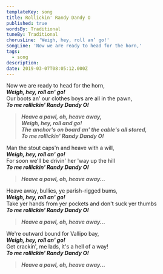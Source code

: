 ```yaml
---
templateKey: song
title: Rollickin' Randy Dandy O
published: true
wordsBy: Traditional
tuneBy: Traditional
chorusLine: 'Weigh, hey, roll an’ go!'
songLine: 'Now we are ready to head for the horn,'
tags:
  - song
description:
date: 2019-03-07T08:05:12.000Z
---
```

Now we are ready to head for the horn,\
***Weigh, hey, roll an' go!***\
Our boots an' our clothes boys are all in the pawn,\
***To me rollickin' Randy Dandy O!***

>***Heave a pawl, oh, heave away,\
Weigh, hey, roll and go!\
The anchor's on board an' the cable's all stored,\
To me rollickin' Randy Dandy O!***

Man the stout caps'n and heave with a will,\
***Weigh, hey, roll an' go!***\
For soon we'll be drivin' her 'way up the hill\
***To me rollickin' Randy Dandy O!***

>***Heave a pawl, oh, heave away...***

Heave away, bullies, ye parish-rigged bums,\
***Weigh, hey, roll an' go!***\
Take yer hands from yer pockets and don't suck yer thumbs\
***To me rollickin' Randy Dandy O!***

>***Heave a pawl, oh, heave away...***

We're outward bound for Vallipo bay,\
***Weigh, hey, roll an' go!***\
Get crackin', me lads, it's a hell of a way!\
***To me rollickin' Randy Dandy O!***

>***Heave a pawl, oh, heave away...***

